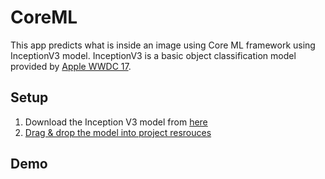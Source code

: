 # CoreML
This app predicts what is inside an image using Core ML framework using InceptionV3 model. InceptionV3 is a basic object classification model provided by [Apple WWDC 17](https://developer.apple.com/machine-learning/).

## Setup
1. Download the Inception V3 model from [here](https://docs-assets.developer.apple.com/coreml/models/Inceptionv3.mlmodel)
2. [Drag & drop the model into project resrouces](https://developer.apple.com/documentation/coreml/integrating_a_core_ml_model_into_your_app)


## Demo
